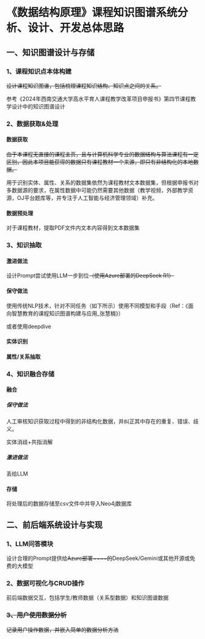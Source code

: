 # 《数据结构原理》课程知识图谱系统分析、设计、开发总体思路

## 一、知识图谱设计与存储

### 1、课程知识点本体构建

~~设计课程知识图谱，包括梳理课程知识结构、知识点之间的关系。~~

参考《2024年西南交通大学高水平育人课程教学改革项目申报书》第四节课程教学设计中的知识图谱设计

### 2、数据获取&处理

#### 数据获取

~~由于本课程无直接的课程主页，且与计算机科学专业的数据结构与算法课程有一定区别，因此本项目能获得的数据只有课程教材一个来源，即只有非结构化的本地数据。~~

用于识别实体、属性、关系的数据集依然为课程教材文本数据集，但根据申报书对多数据源的要求，在属性数据中可能仍然需要其他数据（教学视频，外部教学资源，OJ平台题库等，并专注于人工智能与经济管理领域）补充。

#### 数据预处理

对于课程教材，提取PDF文件内文本内容得到文本数据集

### 3、知识抽取

#### 激进做法

设计Prompt尝试使用LLM一步到位~~（使用Azure部署的DeepSeek R1）~~

#### 保守做法

使用传统NLP技术，针对不同任务（如下所示）使用不同模型和手段（Ref：《面向智慧教育的课程知识图谱构建与应用_张慧楠》）

或者使用deepdive

#### 实体识别

#### 属性/关系抽取

### 4、知识融合存储

#### 融合

##### 保守做法

人工审核知识获取过程中得到的非结构化数据，并纠正其中存在的重复、错误、歧义。

实体消歧+共指消解

##### 激进做法

丢给LLM

#### 存储

将处理后的数据存储至csv文件中并导入Neo4j数据库

## 二、前后端系统设计与实现

### 1、LLM问答模块

设计合理的Prompt提供给~~Azure部署~~~~的~~DeepSeek/Gemini或其他开源或免费的大模型

### 2、数据可视化与CRUD操作

前后端数据交互，包括学生/教师数据（关系型数据）和知识图谱数据

### ~~3、用户使用数据分析~~

~~记录用户操作数据，并嵌入简单的数据分析方法~~

